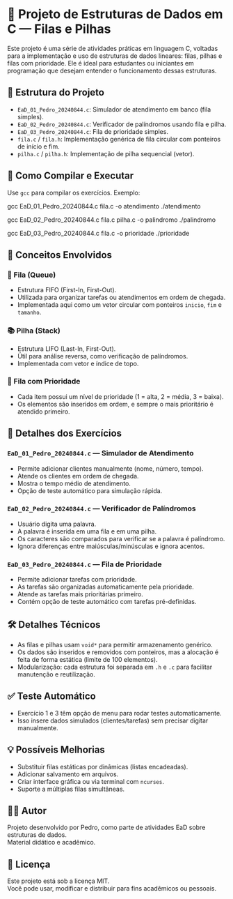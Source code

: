 # 🧮 Projeto de Estruturas de Dados em C — Filas e Pilhas

Este projeto é uma série de atividades práticas em linguagem C, voltadas para a implementação e uso de estruturas de dados lineares: filas, pilhas e filas com prioridade. Ele é ideal para estudantes ou iniciantes em programação que desejam entender o funcionamento dessas estruturas.

## 📁 Estrutura do Projeto

- `EaD_01_Pedro_20240844.c`: Simulador de atendimento em banco (fila simples).
- `EaD_02_Pedro_20240844.c`: Verificador de palíndromos usando fila e pilha.
- `EaD_03_Pedro_20240844.c`: Fila de prioridade simples.
- `fila.c` / `fila.h`: Implementação genérica de fila circular com ponteiros de início e fim.
- `pilha.c` / `pilha.h`: Implementação de pilha sequencial (vetor).

## 🚀 Como Compilar e Executar

Use `gcc` para compilar os exercícios. Exemplo:

gcc EaD_01_Pedro_20240844.c fila.c -o atendimento
./atendimento

gcc EaD_02_Pedro_20240844.c fila.c pilha.c -o palindromo
./palindromo

gcc EaD_03_Pedro_20240844.c fila.c -o prioridade
./prioridade

## 🧠 Conceitos Envolvidos

### 🔁 Fila (Queue)

- Estrutura FIFO (First-In, First-Out).
- Utilizada para organizar tarefas ou atendimentos em ordem de chegada.
- Implementada aqui como um vetor circular com ponteiros `inicio`, `fim` e `tamanho`.

### 📚 Pilha (Stack)

- Estrutura LIFO (Last-In, First-Out).
- Útil para análise reversa, como verificação de palíndromos.
- Implementada com vetor e índice de topo.

### 🔢 Fila com Prioridade

- Cada item possui um nível de prioridade (1 = alta, 2 = média, 3 = baixa).
- Os elementos são inseridos em ordem, e sempre o mais prioritário é atendido primeiro.

## 📘 Detalhes dos Exercícios

### `EaD_01_Pedro_20240844.c` — Simulador de Atendimento

- Permite adicionar clientes manualmente (nome, número, tempo).
- Atende os clientes em ordem de chegada.
- Mostra o tempo médio de atendimento.
- Opção de teste automático para simulação rápida.

### `EaD_02_Pedro_20240844.c` — Verificador de Palíndromos

- Usuário digita uma palavra.
- A palavra é inserida em uma fila e em uma pilha.
- Os caracteres são comparados para verificar se a palavra é palíndromo.
- Ignora diferenças entre maiúsculas/minúsculas e ignora acentos.

### `EaD_03_Pedro_20240844.c` — Fila de Prioridade

- Permite adicionar tarefas com prioridade.
- As tarefas são organizadas automaticamente pela prioridade.
- Atende as tarefas mais prioritárias primeiro.
- Contém opção de teste automático com tarefas pré-definidas.

## 🛠️ Detalhes Técnicos

- As filas e pilhas usam `void*` para permitir armazenamento genérico.
- Os dados são inseridos e removidos com ponteiros, mas a alocação é feita de forma estática (limite de 100 elementos).
- Modularização: cada estrutura foi separada em `.h` e `.c` para facilitar manutenção e reutilização.

## ✅ Teste Automático

- Exercício 1 e 3 têm opção de menu para rodar testes automaticamente.
- Isso insere dados simulados (clientes/tarefas) sem precisar digitar manualmente.

## 💡 Possíveis Melhorias

- Substituir filas estáticas por dinâmicas (listas encadeadas).
- Adicionar salvamento em arquivos.
- Criar interface gráfica ou via terminal com `ncurses`.
- Suporte a múltiplas filas simultâneas.

## 👨‍💻 Autor

Projeto desenvolvido por Pedro, como parte de atividades EaD sobre estruturas de dados.  
Material didático e acadêmico.

## 📜 Licença

Este projeto está sob a licença MIT.  
Você pode usar, modificar e distribuir para fins acadêmicos ou pessoais.
